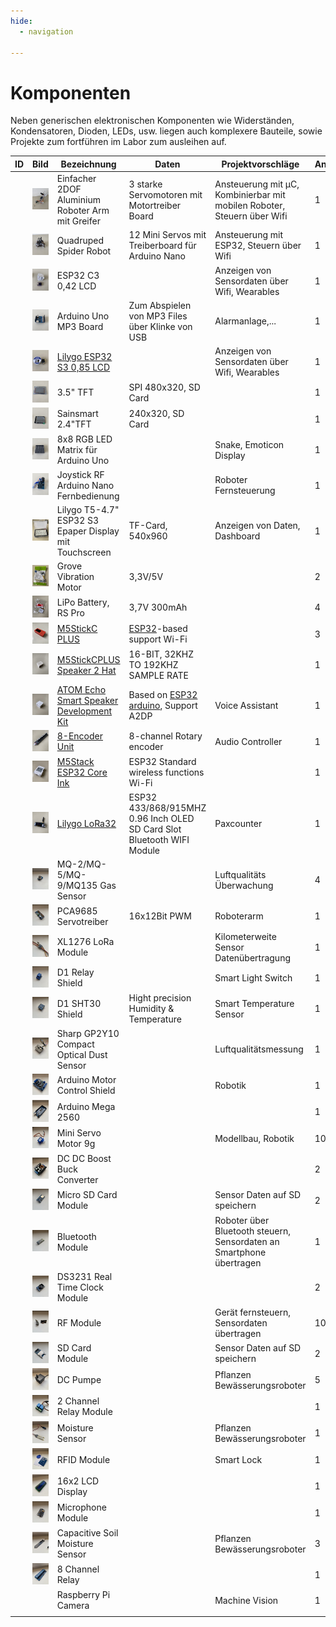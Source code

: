 ```yaml
---
hide:
  - navigation

---
```


# Komponenten

Neben generischen elektronischen Komponenten wie Widerständen, Kondensatoren, Dioden, LEDs, usw. liegen auch komplexere Bauteile, sowie Projekte zum fortführen im Labor zum ausleihen auf.

| ID   | Bild                          | Bezeichnung                                                  | Daten                                                        | Projektvorschläge                                            | Anzahl | Verfügbarkeit | Ort  | Besitzer |
| ---- | ----------------------------- | ------------------------------------------------------------ | ------------------------------------------------------------ | ------------------------------------------------------------ | ------ | ------------- | ---- | -------- |
|      | ![Roboter Arm](IMG_0923.jpeg) | Einfacher 2DOF Aluminium Roboter Arm mit Greifer             | 3 starke Servomotoren mit Motortreiber Board                 | Ansteuerung mit µC, Kombinierbar mit mobilen Roboter, Steuern über Wifi | 1      |               |      | HOED     |
|      | ![Roboter Arm](IMG_0924.jpeg) | Quadruped Spider Robot                                       | 12 Mini Servos mit Treiberboard für Arduino Nano             | Ansteuerung mit ESP32, Steuern über Wifi                     | 1      |               |      | HOED     |
|      | ![Roboter Arm](IMG_0925.jpeg) | ESP32 C3 0,42 LCD                                            |                                                              | Anzeigen von Sensordaten über Wifi, Wearables                | 1      |               |      | HOED     |
|      | ![Roboter Arm](IMG_0926.jpeg) | Arduino Uno MP3 Board                                        | Zum Abspielen von MP3 Files über Klinke von USB              | Alarmanlage,...                                              | 1      |               |      | HOED     |
|      | ![Roboter Arm](IMG_0927.jpeg) | [Lilygo ESP32 S3 0,85 LCD](https://openelab.io/products/lilygo-t-qt-pro-esp32-module) |                                                              | Anzeigen von Sensordaten über Wifi, Wearables                | 1      |               |      | HOED     |
|      | ![Roboter Arm](IMG_0928.jpeg) | 3.5" TFT                                                     | SPI 480x320, SD Card                                         |                                                              | 1      |               |      | HOED     |
|      | ![Roboter Arm](IMG_0929.jpeg) | Sainsmart 2.4"TFT                                            | 240x320, SD Card                                             |                                                              | 1      |               |      | HOED     |
|      | ![Roboter Arm](IMG_0930.jpeg) | 8x8 RGB LED Matrix für Arduino Uno                           |                                                              | Snake, Emoticon Display                                      | 1      |               |      | HOED     |
|      | ![Roboter Arm](IMG_0931.jpeg) | Joystick RF Arduino Nano Fernbedienung                       |                                                              | Roboter Fernsteuerung                                        | 1      |               |      | HOED     |
|      | ![Roboter Arm](IMG_2084.jpeg) | Lilygo T5-4.7" ESP32 S3 Epaper Display mit Touchscreen       | TF-Card, 540x960                                             | Anzeigen von Daten, Dashboard                                | 1      |               |      | HOED     |
|      | ![Roboter Arm](IMG_2085.jpeg) | Grove Vibration Motor                                        | 3,3V/5V                                                      |                                                              | 2      |               |      |          |
|      | ![Roboter Arm](IMG_2086.jpeg) | LiPo Battery, RS Pro                                         | 3,7V 300mAh                                                  |                                                              | 4      |               |      | HOED     |
|      | ![Roboter Arm](IMG_2087.jpeg) | [M5StickC PLUS](https://shop.m5stack.com/products/m5stickc-plus-esp32-pico-mini-iot-development-kit) | [ESP32](https://shop.m5stack.com/)-based support Wi-Fi       |                                                              | 3      |               |      |          |
|      | ![Roboter Arm](IMG_2088.jpeg) | [M5StickCPLUS Speaker 2 Hat](https://shop.m5stack.com/products/m5stickcplus-speaker-2-hat-max98357) | 16-BIT, 32KHZ TO 192KHZ SAMPLE RATE                          |                                                              | 1      |               |      | HOED     |
|      | ![Roboter Arm](IMG_2089.jpeg) | [ATOM Echo Smart Speaker Development Kit](https://shop.m5stack.com/products/atom-echo-smart-speaker-dev-kit) | Based on [ESP32 arduino](https://shop.m5stack.com/), Support A2DP | Voice Assistant                                              | 1      |               |      | HOED     |
|      | ![Roboter Arm](IMG_2090.jpeg) | [8-Encoder Unit](https://shop.m5stack.com/products/8-encoder-unit-stm32f030) | 8-channel Rotary encoder                                     | Audio Controller                                             | 1      |               |      | HOED     |
|      | ![Roboter Arm](IMG_2091.jpeg) | [M5Stack ESP32 Core Ink](https://shop.m5stack.com/products/m5stack-esp32-core-ink-development-kit1-54-elnk-display) | ESP32 Standard wireless functions Wi-Fi                      |                                                              | 1      |               |      |          |
|      | ![Roboter Arm](IMG_2092.jpeg) | [Lilygo LoRa32](https://lilygo.cc/products/lora3)            | ESP32 433/868/915MHZ 0.96 Inch OLED SD Card Slot Bluetooth WIFI Module | Paxcounter                                                   | 1      |               |      | HOED     |
|      | ![Roboter Arm](IMG_2093.jpeg) | MQ-2/MQ-5/MQ-9/MQ135 Gas Sensor                              |                                                              | Luftqualitäts Überwachung                                    | 4      |               |      | HOED     |
|      | ![Roboter Arm](IMG_2094.jpeg) | PCA9685 Servotreiber                                         | 16x12Bit PWM                                                 | Roboterarm                                                   | 1      |               |      | HOED     |
|      | ![Roboter Arm](IMG_2095.jpeg) | XL1276 LoRa Module                                           |                                                              | Kilometerweite Sensor Datenübertragung                       | 1      |               |      | HOED     |
|      | ![Roboter Arm](IMG_2096.jpeg) | D1 Relay Shield                                              |                                                              | Smart Light Switch                                           | 1      |               |      | HOED     |
|      | ![Roboter Arm](IMG_2097.jpeg) | D1 SHT30 Shield                                              | Hight precision Humidity & Temperature                       | Smart Temperature Sensor                                     | 1      |               |      | HOED     |
|      | ![Roboter Arm](IMG_2098.jpeg) | Sharp GP2Y10 Compact Optical Dust Sensor                     |                                                              | Luftqualitätsmessung                                         | 1      |               |      | HOED     |
|      | ![Roboter Arm](IMG_2099.jpeg) | Arduino Motor Control Shield                                 |                                                              | Robotik                                                      | 1      |               |      | HOED     |
|      | ![Roboter Arm](IMG_2100.jpeg) | Arduino Mega 2560                                            |                                                              |                                                              | 1      |               |      | HOED     |
|      | ![Roboter Arm](IMG_2101.jpeg) | Mini Servo Motor 9g                                          |                                                              | Modellbau, Robotik                                           | 10     |               |      |          |
|      | ![Roboter Arm](IMG_2102.jpeg) | DC DC Boost Buck Converter                                   |                                                              |                                                              | 2      |               |      | HOED     |
|      | ![Roboter Arm](IMG_2103.jpeg) | Micro SD Card Module                                         |                                                              | Sensor Daten auf SD speichern                                | 2      |               |      | HOED     |
|      | ![Roboter Arm](IMG_2104.jpeg) | Bluetooth Module                                             |                                                              | Roboter über Bluetooth steuern, Sensordaten an Smartphone übertragen | 1      |               |      | HOED     |
|      | ![Roboter Arm](IMG_2105.jpeg) | DS3231 Real Time Clock Module                                |                                                              |                                                              | 2      |               |      | HOED     |
|      | ![Roboter Arm](IMG_2106.jpeg) | RF Module                                                    |                                                              | Gerät fernsteuern, Sensordaten übertragen                    | 10     |               |      | HOED     |
|      | ![Roboter Arm](IMG_2107.jpeg) | SD Card Module                                               |                                                              | Sensor Daten auf SD speichern                                | 2      |               |      | HOED     |
|      | ![Roboter Arm](IMG_2108.jpeg) | DC Pumpe                                                     |                                                              | Pflanzen Bewässerungsroboter                                 | 5      |               |      | HOED     |
|      | ![Roboter Arm](IMG_2109.jpeg) | 2 Channel Relay Module                                       |                                                              |                                                              | 1      |               |      | HOED     |
|      | ![Roboter Arm](IMG_2110.jpeg) | Moisture Sensor                                              |                                                              | Pflanzen Bewässerungsroboter                                 | 1      |               |      | HOED     |
|      | ![Roboter Arm](IMG_2111.jpeg) | RFID Module                                                  |                                                              | Smart Lock                                                   | 1      |               |      | HOED     |
|      | ![Roboter Arm](IMG_2112.jpeg) | 16x2 LCD Display                                             |                                                              |                                                              | 1      |               |      | HOED     |
|      | ![Roboter Arm](IMG_2113.jpeg) | Microphone Module                                            |                                                              |                                                              | 1      |               |      | HOED     |
|      | ![Roboter Arm](IMG_2114.jpeg) | Capacitive Soil Moisture Sensor                              |                                                              | Pflanzen Bewässerungsroboter                                 | 3      |               |      | HOED     |
|      | ![Roboter Arm](IMG_2115.jpeg) | 8 Channel Relay                                              |                                                              |                                                              | 1      |               |      | HOED     |
|      |                               | Raspberry Pi Camera                                          |                                                              | Machine Vision                                               | 1      |               |      | HOED     |
|      |                               |                                                              |                                                              |                                                              |        |               |      |          |



